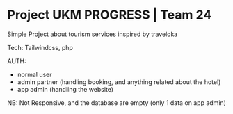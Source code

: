 <h1>Project UKM PROGRESS | Team 24</h1>

<p>Simple Project about tourism services inspired by traveloka</p>

<p>Tech: Tailwindcss, php </p>

AUTH:
<ul>
<li>normal user</li>
<li>admin partner (handling booking, and anything related about the hotel)</li>
<li>app admin (handling the website)</li>
</ul>


<p>NB: Not Responsive, and the database are empty (only 1 data on app admin) </p>


